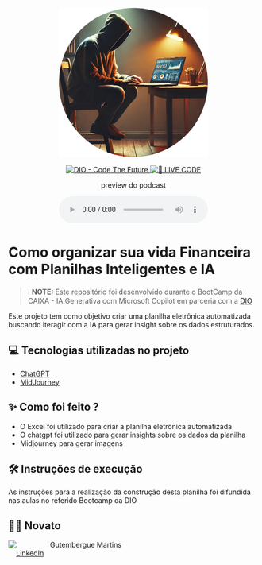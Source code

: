 <p align="center">
<img 
    src=".github/imagem-github-planilha.png"
    width="300"
/>
</p>

<p align="center">
<a href="https://dio.me/">
    <img 
        src="https://img.shields.io/badge/DIO-Code_The_Future-28DA77?logo=youtube" 
        alt="DIO - Code The Future">
</a>
<a href="https://dio.me/">
<img 
    src="https://img.shields.io/badge/🔴_LIVE_CODE-FF5E72" 
    alt="🔴 LIVE CODE">
</a>
</p>

<p align="center">
    preview do podcast
</p>

<div align="center">
    <audio src="output/podcast_editado.MP3" controls title="Podcast editado"></audio>
</div>

# Como organizar sua vida Financeira com Planilhas Inteligentes e IA


 > ℹ️ **NOTE:** Este repositório foi desenvolvido durante o BootCamp da CAIXA - IA Generativa com Microsoft Copilot em parceria com a [DIO](https://dio.me)

Este projeto tem como objetivo criar uma planilha eletrônica automatizada buscando iteragir com a IA para gerar insight sobre os dados estruturados.

## 💻 Tecnologias utilizadas no projeto

- [ChatGPT](https://chat.openai.com/) 
- [MidJourney](https://www.midjourney.com/app/)


## ✨ Como foi feito ?

- O Excel foi utilizado para criar a planilha eletrônica automatizada
- O chatgpt foi utilizado para gerar insights sobre os dados da planilha
- Midjourney para gerar imagens

## 🛠️ Instruções de execução

As instruções para a realização da construção desta planilha foi difundida nas aulas no referido Bootcamp da DIO

## 👨‍💻 Novato

<p>
    <img 
      align=left 
      margin=10 
      width=80 
      src="https://cdn.jsdelivr.net/gh/alohe/avatars/png/memo_30.png"
    />
    <p>&nbspGutembergue Martins<br>&nbsp
    &nbsp;
    <a 
        href="<a href="https://www.linkedin.com/in/gutembergue-martins-38336a59" target="_blank">LinkedIn</a>
    </p>
<br/><br/>



